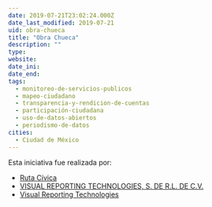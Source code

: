 ```yaml
---
date: 2019-07-21T23:02:24.000Z
date_last_modified: 2019-07-21
uid: obra-chueca
title: "Obra Chueca"
description: ""
type: 
website: 
date_ini: 
date_end: 
tags:
  - monitoreo-de-servicios-publicos
  - mapeo-ciudadano
  - transparencia-y-rendicion-de-cuentas
  - participación-ciudadana
  - uso-de-datos-abiertos
  - periodismo-de-datos
cities: 
  - Ciudad de México
---
```


Esta iniciativa fue realizada por:

- [Ruta Cívica](/i/ruta-civica.html)
- [VISUAL REPORTING TECHNOLOGIES, S. DE R.L. DE C.V.](/i/visual-reporting-technologies-s-de-r-l-de-c-v.html)
- [Visual Reporting Technologies](/i/visual-reporting-technologies.html)
